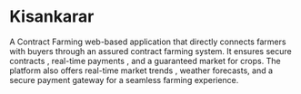# Kisankarar

A Contract Farming web-based application that directly connects farmers with buyers through an assured contract farming system. It ensures secure contracts , real-time payments , and a guaranteed market for crops. The platform also offers real-time market trends , weather forecasts, and a secure payment gateway for a seamless farming experience.
